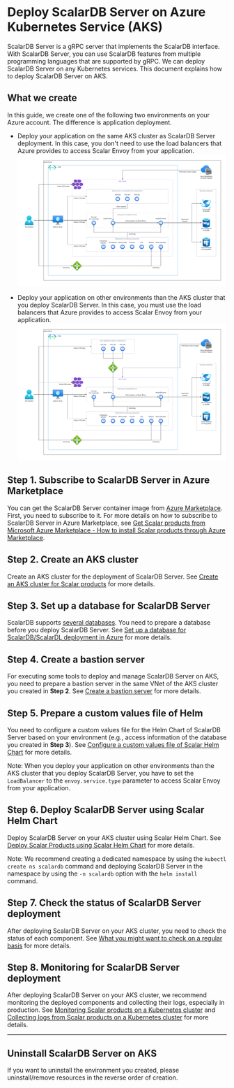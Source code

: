# Deploy ScalarDB Server on Azure Kubernetes Service (AKS)

ScalarDB Server is a gRPC server that implements the ScalarDB interface. With ScalarDB Server, you can use ScalarDB features from multiple programming languages that are supported by gRPC. We can deploy ScalarDB Server on any Kubernetes services. This document explains how to deploy ScalarDB Server on AKS.

## What we create

In this guide, we create one of the following two environments on your Azure account. The difference is application deployment.

* Deploy your application on the same AKS cluster as ScalarDB Server deployment. In this case, you don't need to use the load balancers that Azure provides to access Scalar Envoy from your application.
  ![image](./images/png/AKS_ScalarDB_Server_App_In_Cluster.drawio.png)

* Deploy your application on other environments than the AKS cluster that you deploy ScalarDB Server. In this case, you must use the load balancers that Azure provides to access Scalar Envoy from your application.
  ![image](./images/png/AKS_ScalarDB_Server_App_Out_Cluster.drawio.png)

## Step 1. Subscribe to ScalarDB Server in Azure Marketplace

You can get the ScalarDB Server container image from [Azure Marketplace](https://azuremarketplace.microsoft.com/en/marketplace/apps/scalarinc.scalardb). First, you need to subscribe to it. For more details on how to subscribe to ScalarDB Server in Azure Marketplace, see [Get Scalar products from Microsoft Azure Marketplace - How to install Scalar products through Azure Marketplace](./AzureMarketplaceGuide.md#get-scalar-products-from-microsoft-azure-marketplace).

## Step 2. Create an AKS cluster

Create an AKS cluster for the deployment of ScalarDB Server. See [Create an AKS cluster for Scalar products](./CreateAKSClusterForScalarProducts.md) for more details.

## Step 3. Set up a database for ScalarDB Server

ScalarDB supports [several databases](https://github.com/scalar-labs/scalardb/blob/master/docs/scalardb-supported-databases.md). You need to prepare a database before you deploy ScalarDB Server. See [Set up a database for ScalarDB/ScalarDL deployment in Azure](./SetupDatabaseForAzure.md) for more details.

## Step 4. Create a bastion server

For executing some tools to deploy and manage ScalarDB Server on AKS, you need to prepare a bastion server in the same VNet of the AKS cluster you created in **Step 2**. See [Create a bastion server](./CreateBastionServer.md) for more details.

## Step 5. Prepare a custom values file of Helm

You need to configure a custom values file for the Helm Chart of ScalarDB Server based on your environment (e.g., access information of the database you created in **Step 3**). See [Configure a custom values file of Scalar Helm Chart](https://github.com/scalar-labs/helm-charts/blob/main/docs/configure-custom-values-file.md) for more details. 

Note: When you deploy your application on other environments than the AKS cluster that you deploy ScalarDB Server, you have to set the `LoadBalancer` to the `envoy.service.type` parameter to access Scalar Envoy from your application.

## Step 6. Deploy ScalarDB Server using Scalar Helm Chart

Deploy ScalarDB Server on your AKS cluster using Scalar Helm Chart. See [Deploy Scalar Products using Scalar Helm Chart](https://github.com/scalar-labs/helm-charts/blob/main/docs/how-to-deploy-scalar-products.md) for more details.

Note: We recommend creating a dedicated namespace by using the `kubectl create ns scalardb` command and deploying ScalarDB Server in the namespace by using the `-n scalardb` option with the `helm install` command.

## Step 7. Check the status of ScalarDB Server deployment

After deploying ScalarDB Server on your AKS cluster, you need to check the status of each component. See [What you might want to check on a regular basis](./RegularCheck.md) for more details.

## Step 8. Monitoring for ScalarDB Server deployment

After deploying ScalarDB Server on your AKS cluster, we recommend monitoring the deployed components and collecting their logs, especially in production. See [Monitoring Scalar products on a Kubernetes cluster](./K8sMonitorGuide.md) and [Collecting logs from Scalar products on a Kubernetes cluster](./K8sLogCollectionGuide.md) for more details.

---

## Uninstall ScalarDB Server on AKS

If you want to uninstall the environment you created, please uninstall/remove resources in the reverse order of creation.
